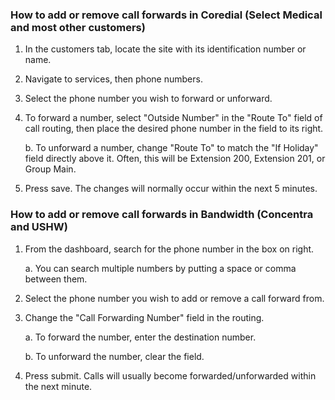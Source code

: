### How to add or remove call forwards in Coredial (Select Medical and most other customers)
1. In the customers tab, locate the site with its identification number or name.
2. Navigate to services, then phone numbers.
3. Select the phone number you wish to forward or unforward.
4. To forward a number, select "Outside Number" in the "Route To" field of call routing, then place the desired phone number in the field to its right.

	b. To unforward a number, change "Route To" to match the "If Holiday" field directly above it. Often, this will be Extension 200, Extension 201, or Group Main.

5. Press save. The changes will normally occur within the next 5 minutes.

### How to add or remove call forwards in Bandwidth (Concentra and USHW)
1. From the dashboard, search for the phone number in the box on right.
   
	a. You can search multiple numbers by putting a space or comma between them.

2. Select the phone number you wish to add or remove a call forward from.
3. Change the "Call Forwarding Number" field in the routing.
   
	a. To forward the number, enter the destination number.

	b. To unforward the number, clear the field.

4. Press submit. Calls will usually become forwarded/unforwarded within the next minute.


<!--- This is an internal document I created to provide my coworkers a step by step guide in adding and removing call forwards for various clients --->
